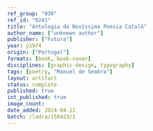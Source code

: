 ```yaml
---
ref_group: "030"
ref_id: "0241"
title: "Antologia da Novíssima Poesia Catalã"
author_name: ["unknown author"]
publisher: ["Futura"]
year: y1974
origin: ["Portugal"]
formats: [book, book-cover]
disciplines: [graphic-design, typography]
tags: [poetry, "Manuel de Seabra"]
layout: artifact
status: complete
published: true
int_published: true
image_count:
date_added: 2024-04-21
batch: /ladra/150423/1
---
```

